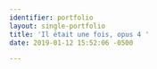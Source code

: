 ```yaml
---
identifier: portfolio
layout: single-portfolio
title: 'Il était une fois, opus 4 '
date: 2019-01-12 15:52:06 -0500

---
```


